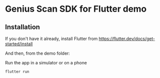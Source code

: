 # Genius Scan SDK for Flutter demo

## Installation
If you don't have it already, install Flutter from https://flutter.dev/docs/get-started/install

And then, from the demo folder:

Run the app in a simulator or on a phone
```
flutter run
```